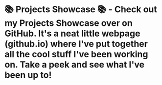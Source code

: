 # 📚 Projects Showcase 📚 - Check out my Projects Showcase over on GitHub. It's a neat little webpage (github.io) where I've put together all the cool stuff I've been working on. Take a peek and see what I've been up to!

